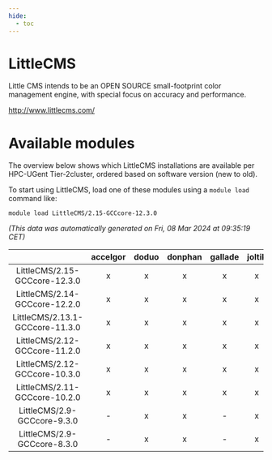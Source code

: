 ```yaml
---
hide:
  - toc
---
```


LittleCMS
=========


Little CMS intends to be an OPEN SOURCE small-footprint color management engine, with special focus on accuracy and performance.

http://www.littlecms.com/
# Available modules


The overview below shows which LittleCMS installations are available per HPC-UGent Tier-2cluster, ordered based on software version (new to old).

To start using LittleCMS, load one of these modules using a `module load` command like:

```shell
module load LittleCMS/2.15-GCCcore-12.3.0
```

*(This data was automatically generated on Fri, 08 Mar 2024 at 09:35:19 CET)*  

| |accelgor|doduo|donphan|gallade|joltik|skitty|
| :---: | :---: | :---: | :---: | :---: | :---: | :---: |
|LittleCMS/2.15-GCCcore-12.3.0|x|x|x|x|x|x|
|LittleCMS/2.14-GCCcore-12.2.0|x|x|x|x|x|x|
|LittleCMS/2.13.1-GCCcore-11.3.0|x|x|x|x|x|x|
|LittleCMS/2.12-GCCcore-11.2.0|x|x|x|x|x|x|
|LittleCMS/2.12-GCCcore-10.3.0|x|x|x|x|x|x|
|LittleCMS/2.11-GCCcore-10.2.0|x|x|x|x|x|x|
|LittleCMS/2.9-GCCcore-9.3.0|-|x|x|-|x|x|
|LittleCMS/2.9-GCCcore-8.3.0|-|x|x|-|x|x|
